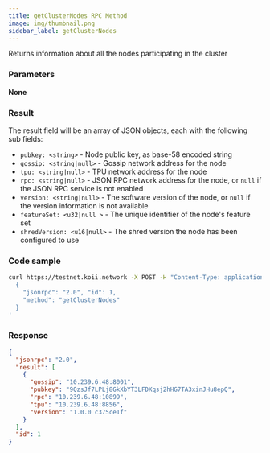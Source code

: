 ```yaml
---
title: getClusterNodes RPC Method
image: img/thumbnail.png
sidebar_label: getClusterNodes
---
```


Returns information about all the nodes participating in the cluster

### Parameters

**None**

### Result

The result field will be an array of JSON objects, each with the following sub fields:

*   `pubkey: <string>` - Node public key, as base-58 encoded string
*   `gossip: <string|null>` - Gossip network address for the node
*   `tpu: <string|null>` - TPU network address for the node
*   `rpc: <string|null>` - JSON RPC network address for the node, or `null` if the JSON RPC service is not enabled
*   `version: <string|null>` - The software version of the node, or `null` if the version information is not available
*   `featureSet: <u32|null >` - The unique identifier of the node's feature set
*   `shredVersion: <u16|null>` - The shred version the node has been configured to use

### Code sample

```bash
curl https://testnet.koii.network -X POST -H "Content-Type: application/json" -d '
  {
    "jsonrpc": "2.0", "id": 1,
    "method": "getClusterNodes"
  }
'
```


### Response

```json
{
  "jsonrpc": "2.0",
  "result": [
    {
      "gossip": "10.239.6.48:8001",
      "pubkey": "9QzsJf7LPLj8GkXbYT3LFDKqsj2hHG7TA3xinJHu8epQ",
      "rpc": "10.239.6.48:10899",
      "tpu": "10.239.6.48:8856",
      "version": "1.0.0 c375ce1f"
    }
  ],
  "id": 1
}
```
